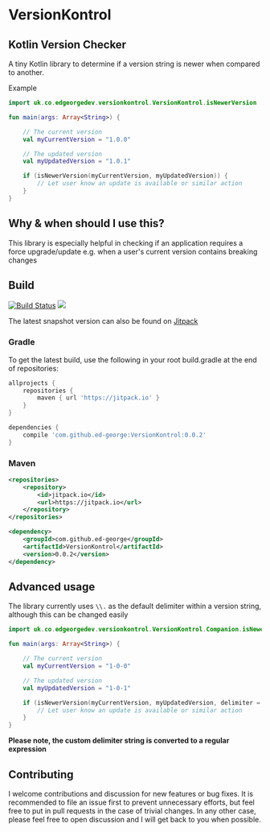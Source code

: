# VersionKontrol

## Kotlin Version Checker

A tiny Kotlin library to determine if a version string is newer when compared to another.

Example

```kotlin
import uk.co.edgeorgedev.versionkontrol.VersionKontrol.isNewerVersion

fun main(args: Array<String>) {

    // The current version
    val myCurrentVersion = "1.0.0"

    // The updated version
    val myUpdatedVersion = "1.0.1"

    if (isNewerVersion(myCurrentVersion, myUpdatedVersion)) {
        // Let user know an update is available or similar action
    }
}

```

## Why & when should I use this?

This library is especially helpful in checking if an application requires a force upgrade/update e.g. when a user's current version contains breaking changes

## Build

[![Build Status](https://travis-ci.org/ed-george/VersionKontrol.svg?branch=0.x)](https://travis-ci.org/ed-george/VersionKontrol)
[![](https://jitpack.io/v/ed-george/VersionKontrol.svg)](https://jitpack.io/#ed-george/VersionKontrol)

The latest snapshot version can also be found on [Jitpack](https://jitpack.io/#ed-george/VersionKontrol)

### Gradle

To get the latest build, use the following in your root build.gradle at the end of repositories:

```groovy
allprojects {
    repositories {
        maven { url 'https://jitpack.io' }
    }
}

dependencies {
    compile 'com.github.ed-george:VersionKontrol:0.0.2'
}
```

### Maven

```xml
<repositories>
    <repository>
        <id>jitpack.io</id>
        <url>https://jitpack.io</url>
    </repository>
</repositories>

<dependency>
    <groupId>com.github.ed-george</groupId>
    <artifactId>VersionKontrol</artifactId>
    <version>0.0.2</version>
</dependency>
```

## Advanced usage

The library currently uses `\\.` as the default delimiter within a version string, although this can be changed easily


```kotlin
import uk.co.edgeorgedev.versionkontrol.VersionKontrol.Companion.isNewerVersion

fun main(args: Array<String>) {

    // The current version
    val myCurrentVersion = "1-0-0"

    // The updated version
    val myUpdatedVersion = "1-0-1"

    if (isNewerVersion(myCurrentVersion, myUpdatedVersion, delimiter = "-")) {
        // Let user know an update is available or similar action
    }
}
```

**Please note, the custom delimiter string is converted to a regular expression**

## Contributing

I welcome contributions and discussion for new features or bug fixes. It is recommended to file an issue first to prevent unnecessary efforts, but feel free to put in pull requests in the case of trivial changes. In any other case, please feel free to open discussion and I will get back to you when possible.